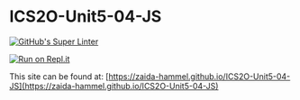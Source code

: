 # ICS2O-Unit5-04-JS

[![GitHub's Super Linter](https://github.com/zaida-hammel/ICS2O-Unit5-04-JS/workflows/GitHub's%20Super%20Linter/badge.svg)](https://github.com/zaida-hammel1/ICS2O-Unit5-04-JS/actions)

[![Run on Repl.it](https://repl.it/badge/github/zaida-hammel/ICS2O-Unit5-04-JS)](https://repl.it/github/zaida-hammel/ICS2O-Unit5-04-JS)

This site can be found at: [https://zaida-hammel.github.io/ICS2O-Unit5-04-JS](https://zaida-hammel.github.io/ICS2O-Unit5-04-JS)

